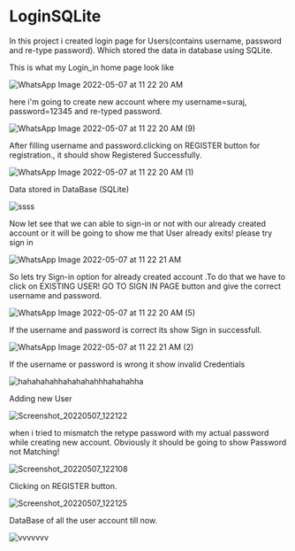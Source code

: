 # LoginSQLite
In this project i created login page for Users(contains username, password and re-type password). Which stored the data in database using SQLite.

This is what my Login_in home page look like 






![WhatsApp Image 2022-05-07 at 11 22 20 AM](https://user-images.githubusercontent.com/101108540/167241149-eeea206b-61fe-41f0-8164-1eb6b6d69908.jpeg)






here i'm going to create new account where my username=suraj, password=12345 and re-typed password.








![WhatsApp Image 2022-05-07 at 11 22 20 AM (9)](https://user-images.githubusercontent.com/101108540/167241338-d8aca4d4-6b04-4c0c-b180-2a13167582c4.jpeg)






After filling username and password.clicking on REGISTER button for registration., it should show Registered Successfully.







![WhatsApp Image 2022-05-07 at 11 22 20 AM (1)](https://user-images.githubusercontent.com/101108540/167241590-2900cff4-e19b-4a88-bdc1-4793550fa564.jpeg)





Data stored in DataBase (SQLite)










![ssss](https://user-images.githubusercontent.com/101108540/167241667-2b7c75bc-df72-40c9-8f22-a2f629549031.png)








Now let see that we can able to sign-in or not with our already created account or it will be going to show me that User already exits! please try sign in













![WhatsApp Image 2022-05-07 at 11 22 21 AM](https://user-images.githubusercontent.com/101108540/167242086-70cbbf7e-f37d-4517-937b-9452e7eae442.jpeg)





So lets try Sign-in option for already created account .To do that we have to click on EXISTING USER! GO TO SIGN IN PAGE button and give the correct username and password.








![WhatsApp Image 2022-05-07 at 11 22 20 AM (5)](https://user-images.githubusercontent.com/101108540/167242213-d23b2031-7950-4413-847d-ff3d9fcbbe88.jpeg)








If the username and password is correct its show Sign in successfull.









![WhatsApp Image 2022-05-07 at 11 22 21 AM (2)](https://user-images.githubusercontent.com/101108540/167242252-9407cc52-480f-4b1d-9c91-b33944a7be81.jpeg)






If the username or password is wrong it show invalid Credentials







![hahahahahhahahahahhhahahahha](https://user-images.githubusercontent.com/101108540/167242407-96bac3ee-09d5-46b1-8996-b918bdccc102.jpg)








Adding new User






![Screenshot_20220507_122122](https://user-images.githubusercontent.com/101108540/167242685-6c50b8c9-51c7-44b7-863c-442e76da05eb.jpg)






when i tried to mismatch the retype password with my actual password while creating new account. Obviously it should be going to show Password not Matching!







![Screenshot_20220507_122108](https://user-images.githubusercontent.com/101108540/167242713-e76b4020-8a9e-4fbe-a3b7-ee1bc2577eb7.jpg)





Clicking on REGISTER button.





![Screenshot_20220507_122125](https://user-images.githubusercontent.com/101108540/167242709-f6c8fd4d-6947-468f-8a68-b93e3c54fa43.jpg)











DataBase of all the user account till now.








![vvvvvvv](https://user-images.githubusercontent.com/101108540/167242367-e7f53119-81c0-4882-8a0a-b4b701df9f9c.png)








